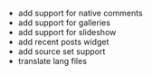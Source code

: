 - add support for native comments
- add support for galleries
- add support for slideshow
- add recent posts widget
- add source set support
- translate lang files
